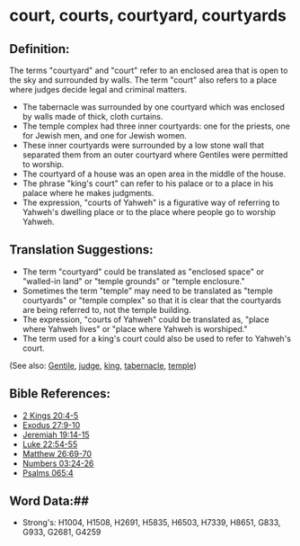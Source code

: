 # court, courts, courtyard, courtyards #

## Definition: ##

The terms "courtyard" and "court" refer to an enclosed area that is open to the sky and surrounded by walls. The term "court" also refers to a place where judges decide legal and criminal matters.

* The tabernacle was surrounded by one courtyard which was enclosed by walls made of thick, cloth curtains. 
* The temple complex had three inner courtyards: one for the priests, one for Jewish men, and one for Jewish women.
* These inner courtyards were surrounded by a low stone wall that separated them from an outer courtyard where Gentiles were permitted to worship.
* The courtyard of a house was an open area in the middle of the house.
* The phrase "king's court" can refer to his palace or to a place in his palace where he makes judgments.
* The expression, "courts of Yahweh" is a figurative way of referring to Yahweh's dwelling place or to the place where people go to worship Yahweh.

## Translation Suggestions: ##
 
* The term "courtyard" could be translated as "enclosed space" or "walled-in land" or "temple grounds" or "temple enclosure."
* Sometimes the term "temple" may need to be translated as "temple courtyards" or "temple complex" so that it is clear that the courtyards are being referred to, not the temple building.
* The expression, "courts of Yahweh" could be translated as, "place where Yahweh lives" or "place where Yahweh is worshiped."
* The term used for a king's court could also be used to refer to Yahweh's court.

(See also: [Gentile](../kt/gentile.md), [judge](judgeposition.md), [king](king.md), [tabernacle](../kt/tabernacle.md), [temple](../kt/temple.md))

## Bible References: ##

* [2 Kings 20:4-5](rc://en/tn/help/2ki/20/04)
* [Exodus 27:9-10](rc://en/tn/help/exo/27/09)
* [Jeremiah 19:14-15](rc://en/tn/help/jer/19/14)
* [Luke 22:54-55](rc://en/tn/help/luk/22/54)
* [Matthew 26:69-70](rc://en/tn/help/mat/26/69)
* [Numbers 03:24-26](rc://en/tn/help/num/03/24)
* [Psalms 065:4](rc://en/tn/help/psa/065/004)

## Word Data:##

* Strong's: H1004, H1508, H2691, H5835, H6503, H7339, H8651, G833, G933, G2681, G4259
